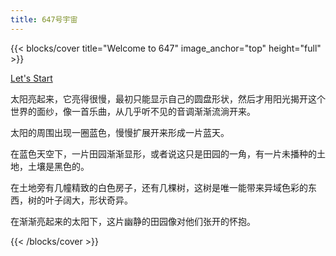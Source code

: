 ```yaml
---
title: 647号宇宙
---
```


{{< blocks/cover title="Welcome to 647" image_anchor="top" height="full" >}}

<a class="btn btn-lg btn-primary me-3 mb-4" href="/647/docs/">
  Let's Start <i class="fas fa-arrow-alt-circle-right ms-2"></i>
</a>

<p class="lead mt-5">

太阳亮起来，它亮得很慢，最初只能显示自己的圆盘形状，然后才用阳光揭开这个世界的面纱，像一首乐曲，从几乎听不见的音调渐渐流淌开来。

太阳的周围出现一圈蓝色，慢慢扩展开来形成一片蓝天。

在蓝色天空下，一片田园渐渐显形，或者说这只是田园的一角，有一片未播种的土地，土壤是黑色的。

在土地旁有几幢精致的白色房子，还有几棵树，这树是唯一能带来异域色彩的东西，树的叶子阔大，形状奇异。

在渐渐亮起来的太阳下，这片幽静的田园像对他们张开的怀抱。

</p>

{{< /blocks/cover >}}
